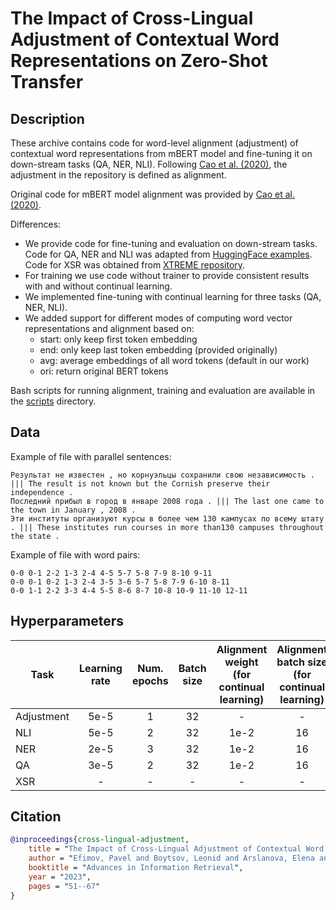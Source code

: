 # The Impact of Cross-Lingual Adjustment of Contextual Word Representations on Zero-Shot Transfer

## Description

These archive contains code for word-level alignment (adjustment) of contextual word representations from mBERT model and fine-tuning it on down-stream tasks (QA, NER, NLI). Following [Cao et al. (2020)](https://arxiv.org/abs/2002.03518), the adjustment in the repository is defined as alignment. 

Original code for mBERT model alignment was provided by [Cao et al. (2020)](https://arxiv.org/abs/2002.03518).

Differences:
 - We provide code for fine-tuning and evaluation on down-stream tasks. Code for QA, NER and NLI was adapted from [HuggingFace examples](https://github.com/huggingface/transformers/tree/master/examples/pytorch). Code for XSR was obtained from [XTREME repository](https://github.com/google-research/xtreme/tree/master/third_party).
 - For training we use code without trainer to provide consistent results with and without continual learning.
 - We implemented fine-tuning with continual learning for three tasks (QA, NER, NLI).
 - We added support for different modes of computing word vector representations and alignment based on:
    - start: only keep first token embedding
    - end: only keep last token embedding (provided originally)
    - avg: average embeddings of all word tokens (default in our work)
    - ori: return original BERT tokens

Bash scripts for running alignment, training and evaluation are available in the [scripts](scripts) directory.

## Data
Example of file with parallel sentences:
```
Результат не известен , но корнуэльцы сохранили свою независимость . ||| The result is not known but the Cornish preserve their independence .
Последний прибыл в город в январе 2008 года . ||| The last one came to the town in January , 2008 .
Эти институты организуют курсы в более чем 130 кампусах по всему штату . ||| These institutes run courses in more than130 campuses throughout the state .
```

Example of file with word pairs:
```
0-0 0-1 2-2 1-3 2-4 4-5 5-7 5-8 7-9 8-10 9-11
0-0 0-1 0-2 1-3 2-4 3-5 3-6 5-7 5-8 7-9 6-10 8-11
0-0 1-1 2-2 3-3 4-4 5-5 8-6 8-7 10-8 10-9 11-10 12-11
```



## Hyperparameters

| Task       | Learning rate | Num. epochs | Batch  size | Alignment weight (for continual learning) | Alignment batch size (for continual learning) |
|------------|:-------------:|:-----------:|:-----------:|:------------------------------------------:|:----------------------------------------------:|
| Adjustment |      5e-5     |      1      |      32     |                      -                     |                        -                       |
| NLI        |      5e-5     |      2      |      32     |                    1e-2                    |                       16                       |
| NER        |      2e-5     |      3      |      32     |                    1e-2                    |                       16                       |
| QA         |      3e-5     |      2      |      32     |                    1e-2                    |                       16                       |
| XSR        |       -       |      -      |      -      |                      -                     |                        -                       |


## Citation

```bibtex
@inproceedings{cross-lingual-adjustment,
    title = "The Impact of Cross-Lingual Adjustment of Contextual Word Representations on Zero-Shot Transfer",
    author = "Efimov, Pavel and Boytsov, Leonid and Arslanova, Elena and Braslavski, Pavel",
    booktitle = "Advances in Information Retrieval",
    year = "2023",
    pages = "51--67"
}
```